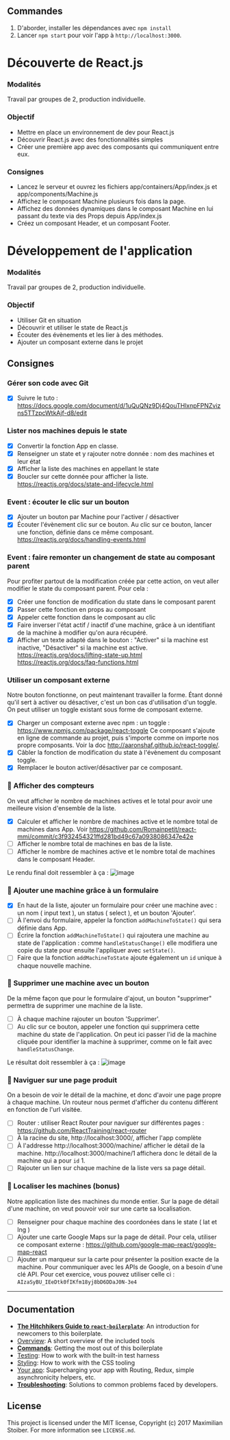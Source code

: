 ## Commandes

1. D'aborder, installer les dépendances avec `npm install`
2. Lancer `npm start` pour voir l'app à `http://localhost:3000`.

# Découverte de React.js
### Modalités 
Travail par groupes de 2, production individuelle.

### Objectif 
- Mettre en place un environnement de dev pour React.js
- Découvrir React.js avec des fonctionnalités simples 
- Créer une première app avec des composants qui communiquent entre eux.

### Consignes
- Lancez le serveur et ouvrez les fichiers app/containers/App/index.js et app/components/Machine.js
- Affichez le composant Machine plusieurs fois dans la page. 
- Affichez des données dynamiques dans le composant Machine en lui passant du texte via des Props depuis App/index.js
- Créez un composant Header, et un composant Footer.

# Développement de l'application
### Modalités 
Travail par groupes de 2, production individuelle.

### Objectif 
- Utiliser Git en situation
- Découvrir et utiliser le state de React.js
- Écouter des évènements et les lier à des méthodes.
- Ajouter un composant externe dans le projet

## Consignes

### Gérer son code avec Git
- [x] Suivre le tuto :
https://docs.google.com/document/d/1uQuQNz9Dj4QouTHlxnpFPNZvizns5TTzpcWtkAjf-d8/edit

### Lister nos machines depuis le state
- [x] Convertir la fonction App en classe.
- [x] Renseigner un state et y rajouter notre donnée : nom des machines et leur état
- [x] Afficher la liste des machines en appellant le state
- [x] Boucler sur cette donnée pour afficher la liste.
https://reactjs.org/docs/state-and-lifecycle.html

### Event : écouter le clic sur un bouton
- [x] Ajouter un bouton par Machine pour l'activer / désactiver
- [x] Écouter l'évènement clic sur ce bouton. Au clic sur ce bouton, lancer une fonction, définie dans ce même composant. https://reactjs.org/docs/handling-events.html

### Event : faire remonter un changement de state au composant parent
Pour profiter partout de la modification créée par cette action, on veut aller modifier le state du composant parent. Pour cela :
- [x] Créer une fonction de modification du state dans le composant parent
- [x] Passer cette fonction en props au composant
- [x] Appeler cette fonction dans le composant au clic
- [x] Faire inverser l'état actif / inactif d'une machine, grâce à un identifiant de la machine à modifier qu'on aura récupéré.
- [x] Afficher un texte adapté dans le bouton : "Activer" si la machine est inactive, "Désactiver" si la machine est active.
https://reactjs.org/docs/lifting-state-up.html
https://reactjs.org/docs/faq-functions.html

### Utiliser un composant externe
Notre bouton fonctionne, on peut maintenant travailler la forme. Étant donné qu'il sert à activer ou désactiver, c'est un bon cas d'utilisation d'un toggle. On peut utiliser un toggle existant sous forme de composant externe.
- [x] Charger un composant externe avec npm : un toggle : https://www.npmjs.com/package/react-toggle
Ce composant s'ajoute en ligne de commande au projet, puis s'importe comme on importe nos propre composants. Voir la doc http://aaronshaf.github.io/react-toggle/.
- [x] Câbler la fonction de modification du state à l'évènement du composant toggle. 
- [x] Remplacer le bouton activer/désactiver par ce composant.

### 🚨 Afficher des compteurs 
On veut afficher le nombre de machines actives et le total pour avoir une meilleure vision d'ensemble de la liste.
- [x] Calculer et afficher le nombre de machines active et le nombre total de machines dans App. Voir https://github.com/Romainpetit/react-mmi/commit/c3f932454321ffd281bd49c67a0938086347e42e
- [ ] Afficher le nombre total de machines en bas de la liste.
- [ ] Afficher le nombre de machines active et le nombre total de machines dans le composant Header.

Le rendu final doit ressembler à ça : ![image](https://user-images.githubusercontent.com/632197/38746865-1eca827c-3f49-11e8-9ad9-10fec9f7ae11.png)


### 🚨 Ajouter une machine grâce à un formulaire
- [x] En haut de la liste, ajouter un formulaire pour créer une machine avec : un nom ( input text ), un status ( select ), et un bouton 'Ajouter'.
- [ ] À l'envoi du formulaire, appeler la fonction `addMachineToState()` qui sera définie dans App.
- [ ] Écrire la fonction `addMachineToState()` qui rajoutera une machine au state de l'application : comme `handleStatusChange()` elle modifiera une copie du state pour ensuite l'appliquer avec `setState()`.
- [ ] Faire que la fonction `addMachineToState` ajoute également un `id` unique à chaque nouvelle machine.

### 🚨 Supprimer une machine avec un bouton
De la même façon que pour le formulaire d'ajout, un bouton "supprimer" permettra de supprimer une machine de la liste. 
- [ ] À chaque machine rajouter un bouton 'Supprimer'.
- [ ] Au clic sur ce bouton, appeler une fonction qui supprimera cette machine du state de l'application. On peut ici passer l'id de la machine cliquée pour identifier la machine à supprimer, comme on le fait avec `handleStatusChange`. 

Le résultat doit ressembler à ça : 
![image](https://user-images.githubusercontent.com/632197/38748365-21b63ed6-3f4e-11e8-9284-13ab24fda817.png)

### 🚨 Naviguer sur une page produit
On a besoin de voir le détail de la machine, et donc d'avoir une page propre à chaque machine. Un routeur nous permet d'afficher du contenu différent en fonction de l'url visitée.
- [ ] Router : utiliser React Router pour naviguer sur différentes pages :
https://github.com/ReactTraining/react-router
- [ ] À la racine du site, http://localhost:3000/, afficher l'app complète
- [ ] À l'addresse http://localhost:3000/machine/<id> afficher le détail de la machine. http://localhost:3000/machine/1 affichera donc le détail de la machine qui a pour `id` 1.
- [ ] Rajouter un lien sur chaque machine de la liste vers sa page détail.

### 🚨 Localiser les machines (bonus)
Notre application liste des machines du monde entier. Sur la page de détail d'une machine, on veut pouvoir voir sur une carte sa localisation.
- [ ] Renseigner pour chaque machine des coordonées dans le state ( lat et lng )
- [ ] Ajouter une carte Google Maps sur la page de détail. Pour cela, utiliser ce composant externe : https://github.com/google-map-react/google-map-react
- [ ] Ajouter un marqueur sur la carte pour présenter la position exacte de la machine.
Pour communiquer avec les APIs de Google, on a besoin d'une clé API. Pour cet exercice, vous pouvez utiliser celle ci : `AIzaSyBU_IEeDtk0fIKfm18yj8bD6DDaJ0N-3e4`

----------

## Documentation
- [**The Hitchhikers Guide to `react-boilerplate`**](docs/general/introduction.md): An introduction for newcomers to this boilerplate.
- [Overview](docs/general): A short overview of the included tools
- [**Commands**](docs/general/commands.md): Getting the most out of this boilerplate
- [Testing](docs/testing): How to work with the built-in test harness
- [Styling](docs/css): How to work with the CSS tooling
- [Your app](docs/js): Supercharging your app with Routing, Redux, simple
  asynchronicity helpers, etc.
- [**Troubleshooting**](docs/general/gotchas.md): Solutions to common problems faced by developers.

## License

This project is licensed under the MIT license, Copyright (c) 2017 Maximilian
Stoiber. For more information see `LICENSE.md`.